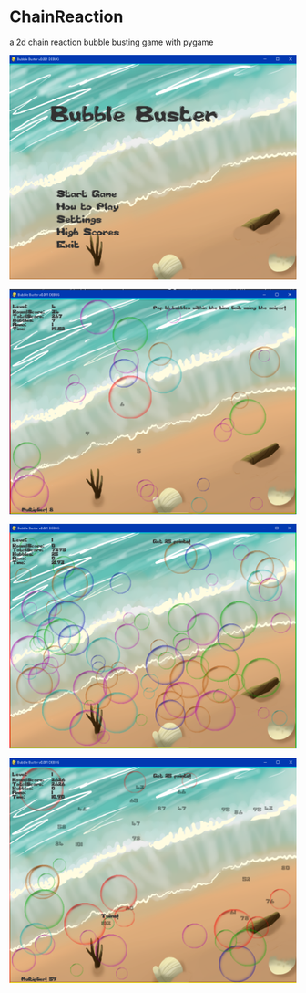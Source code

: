 # ChainReaction
a 2d chain reaction bubble busting game with pygame

![alt text](data/screenshot2.PNG)

![alt text](data/screenshot1.PNG)

![alt text](data/screenshot3.PNG)

![alt text](data/screenshot4.PNG)
